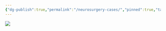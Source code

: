 ```yaml
---
{"dg-publish":true,"permalink":"/neurosurgery-cases/","pinned":true,"tags":["gardenEntry"],"created":"2023-05-27T13:58:35.000-07:00","updated":"2024-06-12T11:43:42.082-07:00"}
---
```



![](https://i.imgur.com/RqStDbv.png)
